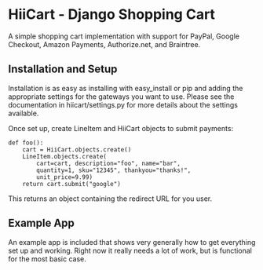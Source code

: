 HiiCart - Django Shopping Cart
===============================

A simple shopping cart implementation with support for PayPal,
Google Checkout, Amazon Payments, Authorize.net, and Braintree.


Installation and Setup
----------------------

Installation is as easy as installing with easy_install or pip and
adding the appropriate settings for the gateways you want to use.  Please see
the documentation in hiicart/settings.py for more details about the settings
available.

Once set up, create LineItem and HiiCart objects to submit payments:

    def foo():
        cart = HiiCart.objects.create() 
        LineItem.objects.create(
            cart=cart, description="foo", name="bar",
            quantity=1, sku="12345", thankyou="thanks!",
            unit_price=9.99)
        return cart.submit("google")

This returns an object containing the redirect URL for you user.

Example App
-----------

An example app is included that shows very generally how to get everything set
up and working. Right now it really needs a lot of work, but is functional for
the most basic case.

